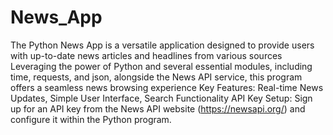 # News_App
The Python News App is a versatile application designed to provide users with up-to-date news articles and headlines from various sources
Leveraging the power of Python and several essential modules, including time, requests, and json, alongside the News API service, this program offers a seamless news browsing experience
Key Features: Real-time News Updates, Simple User Interface, Search Functionality
API Key Setup: Sign up for an API key from the News API website (https://newsapi.org/) and configure it within the Python program.
